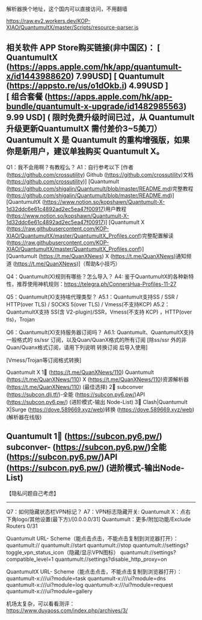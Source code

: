 
解析器换个地址，这个国内可以直接访问，不用翻墙

https://raw.ev2.workers.dev/KOP-XIAO/QuantumultX/master/Scripts/resource-parser.js

相关软件 APP Store购买链接(非中国区)：
[ QuantumultX (https://apps.apple.com/hk/app/quantumult-x/id1443988620) 7.99USD]
[ Quantumult (https://appsto.re/us/o1dOkb.i) 4.99USD ]  
[ 组合套餐 (https://apps.apple.com/hk/app-bundle/quantumult-x-upgrade/id1482985563) 9.99 USD]
( 限时免费升级时间已过，从 Quantumult 升级更新QuantumultX 需付差价3~5美刀）
Quantumult X 是 Quantumult 的重构增强版，如果你是新用户，建议单独购买 Quantumult X。
-------------------------------------------
Q1：我不会用啊？有教程么？
A1：自行参考以下
[作者 (https://github.com/crossutility) Github  (https://github.com/crossutility)文档 (https://github.com/crossutility)]
[Quantumult  (https://github.com/shigalin/Quantumult/blob/master/README.md)完整教程 (https://github.com/shigalin/Quantumult/blob/master/README.md)] 
[QuantumultX  (https://www.notion.so/kopshawn/Quantumult-X-1d32ddc6e61c4892ad2ec5ea47f00917)用户教程 (https://www.notion.so/kopshawn/Quantumult-X-1d32ddc6e61c4892ad2ec5ea47f00917)]
[Quantumult X  (https://raw.githubusercontent.com/KOP-XIAO/QuantumultX/master/QuantumultX_Profiles.conf)完整配置解读 (https://raw.githubusercontent.com/KOP-XIAO/QuantumultX/master/QuantumultX_Profiles.conf)]  
[Quantumult (https://t.me/QuanXNews) X (https://t.me/QuanXNews)通知频道 (https://t.me/QuanXNews)]（帮助&小技巧）


Q4：Quantumult(X)规则有哪些？怎么导入？
A4: 鉴于QuantumultX的各种新特性，推荐使用神机规则：https://telegra.ph/ConnersHua-Profiles-11-27

Q5：Quantumult(X)支持啥代理类型？
A5.1：Quantumult支持SS / SSR / HTTP(over TLS) / SOCKS 5(over TLS) / Vmess(不支持KCP)
A5.2：QuantumultX支持 SS(含 V2-plugin)/SSR，Vmess(不支持 KCP) ，HTTP(over tls)，Trojan 

Q6：Quantumult(X)支持服务器订阅吗？
A6.1: Quantumult、QuantumultX支持一般格式的 ss/ssr 订阅，以及Quan/QuanX格式的所有订阅
[除ss/ssr 外的非 Quan/Quanx格式订阅，请用下列说明 转换订阅 后导入使用]

[Vmess/Trojan等订阅格式转换]

Quantumult X
1⃣️ (https://t.me/QuanXNews/110) Quantumult (https://t.me/QuanXNews/110) X (https://t.me/QuanXNews/110)资源解析器 (https://t.me/QuanXNews/110)  (最佳选择)
2⃣️ subconver (https://subcon.dlj.tf/)-全能 (https://subcon.py6.pw/)API (https://subcon.py6.pw/) (进阶模式-输出 Node-List)
3⃣️ Clash|Quantumult X|Surge  (https://dove.589669.xyz/web)转换 (https://dove.589669.xyz/web) (解析器在线版)

Quantumult
1⃣️ (https://subcon.py6.pw/) subconver- (https://subcon.py6.pw/)全能 (https://subcon.py6.pw/)API (https://subcon.py6.pw/) (进阶模式-输出Node-List)
------------------------
【隐私问题自己考虑】

----------------------------
Q7：如何隐藏状态栏VPN标记？
A7：VPN标志隐藏开关:
Quantumult X：点右下角logo/其他设置(最下方)/[0.0.0.0/31]
Quantumult：更多/附加功能/Exclude Routers 0/31

Quantumult URL- Scheme（能点击点击，不能点击复制到浏览器打开）：
quantumult://
quantumult://start
quantumult://stop
quantumult://settings?toggle_vpn_status_icon（隐藏/显示VPN图标）
quantumult://settings?compatible_level=1
quantumult://settings?disable_http_proxy=on

QuantumultX URL- Scheme（能点击点击，不能点击复制到浏览器打开）：
quantumult-x:///ui?module=task
quantumult-x:///ui?module=dns
quantumult-x:///ui?module=log
quantumult-x:///ui?module=request
quantumult-x:///ui?module=gallery

机场太复杂，可以看看测评：https://www.duyaoss.com/index.php/archives/3/
